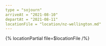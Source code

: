 ```yaml
---
type = "sojourn"
arriveAt = "2021-08-10"
departAt = "2021-08-11"
locationFile = "location/nz-wellington.md"
---
```


{% locationPartial file=$locationFile /%}
